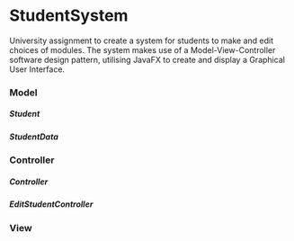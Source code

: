 # StudentSystem
University assignment to create a system for students to make and edit choices of modules. The system makes use of a Model-View-Controller software design pattern, utilising JavaFX to create and display a Graphical User Interface.

### Model

##### Student

##### StudentData

### Controller
##### Controller

##### EditStudentController

### View




